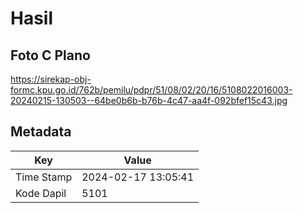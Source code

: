 # Hasil

## Foto C Plano

https://sirekap-obj-formc.kpu.go.id/762b/pemilu/pdpr/51/08/02/20/16/5108022016003-20240215-130503--64be0b6b-b76b-4c47-aa4f-092bfef15c43.jpg


## Metadata

| Key        | Value               |
| ---------- | ------------------- |
| Time Stamp | 2024-02-17 13:05:41 |
| Kode Dapil | 5101                |



